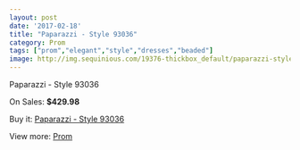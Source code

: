 ```yaml
---
layout: post
date: '2017-02-18'
title: "Paparazzi - Style 93036"
category: Prom
tags: ["prom","elegant","style","dresses","beaded"]
image: http://img.sequinious.com/19376-thickbox_default/paparazzi-style-93036.jpg
---
```

Paparazzi - Style 93036

On Sales: **$429.98**
<a href="https://www.sequinious.com/prom/8792-paparazzi-style-93036.html"><amp-img layout="responsive" width="600" height="600" src="//img.sequinious.com/19376-thickbox_default/paparazzi-style-93036.jpg" alt="Paparazzi - Style 93036 0" /></a>

Buy it: [Paparazzi - Style 93036](https://www.sequinious.com/prom/8792-paparazzi-style-93036.html "Paparazzi - Style 93036")

View more: [Prom](https://www.sequinious.com/7-prom "Prom")